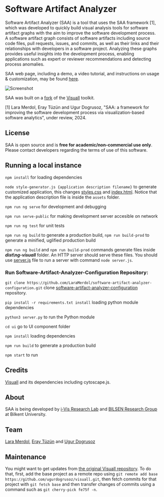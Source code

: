 # Software Artifact Analyzer

Software Artifact Analyzer (SAA) is a tool that uses the SAA framework [1], which was developed to quickly build visual analysis tools for software artifact graphs with the aim to improve the software development process.
A software artifact graph consists of software artifacts including source code files, pull requests, issues, and commits, as well as their links and their relationships with developers in a software project. Analyzing these graphs provides useful insights into the development process, enabling applications such as expert or reviewer recommendations and detecting process anomalies.

SAA web page, including a demo, a video tutorial, and instructions on usage & customization, may be found [here](https://ivis-at-bilkent.github.io/software-artifact-analyzer/).

![Screenshot](https://github.com/iVis-at-Bilkent/software-artifact-analyzer/assets/59064089/4118240f-9942-4cc5-a61d-e268bf3740b3)

SAA was built on a [fork](https://help.github.com/en/github/getting-started-with-github/fork-a-repo) of the [Visuall](https://github.com/ugurdogrusoz/visuall) toolkit.

[1] Lara Merdol, Eray Tüzün and Ugur Dogrusoz, "SAA: a framework for improving the software development process via visualization-based software analytics", under review, 2024.

## License

SAA is open source and is **free for academic/non-commercial use only**. Please contact developers regarding the terms of use of this software.

## Running a local instance

`npm install` for loading dependencies

`node style-generator.js {application description filename}` to generate customized application, this changes [styles.css](src/styles.css) and [index.html](src/index.html). Notice that the application description file is inside the `assets` folder.

`npm run ng serve` for development and debugging

`npm run serve-public` for making development server accesible on network

`npm run ng test` for unit tests

`npm run ng build` to generate a production build, `npm run build-prod` to generate a minified, uglified production build

`npm run ng build` and `npm run build-prod` commands generate files inside ***dist\ng-visuall*** folder. An HTTP server should serve these files. You should use [server.js](server.js) file to run a server with command `node server.js`. 


### Run Software-Artifact-Analyzer-Configuration Repository:

`git clone https://github.com/LaraMerdol/software-artifact-analyzer-configuration.git` clone [software-artifact-analyzer-configuration](https://github.com/LaraMerdol/software-artifact-analyzer-configuration) repository.

`pip install -r requirements.txt install` loading python module dependencies

`python3 server.py` to run the Python module

`cd ui` go to UI component folder
 
`npm install`  loading dependencies

`npm run build` to generate a production build

`npm start`   to run

## Credits
[Visuall](https://github.com/ugurdogrusoz/visuall) and its dependencies including cytoscape.js.

## About
SAA is being developed by [i-Vis Research Lab](http://www.cs.bilkent.edu.tr/~ivis/)  and [BILSEN Research Group](https://bilsen.cs.bilkent.edu.tr/)  at Bilkent University.

## Team
[Lara Merdol](https://github.com/LaraMerdol), [Eray Tüzün](https://github.com/eraytuzun) and [Ugur Dogrusoz](https://github.com/ugurdogrusoz)

## Maintenance
You might want to get updates from [the original Visuall repository](https://github.com/ugurdogrusoz/visuall). To do that, first, add the base project as a remote repo using `git remote add base https://github.com/ugurdogrusoz/visuall.git`,
then fetch commits for that project with `git fetch base` and then transfer changes of commits using a command such as `git cherry-pick fe75f -n`.
